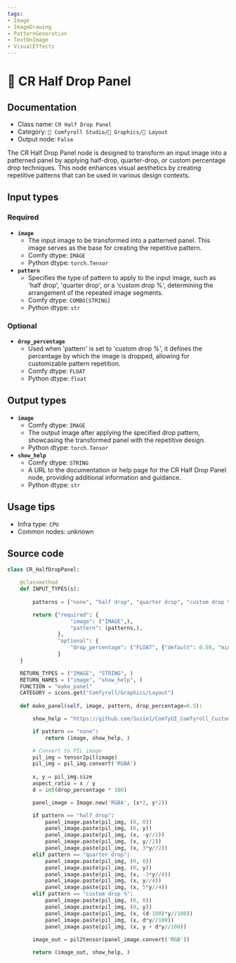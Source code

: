 ```yaml
---
tags:
- Image
- ImageDrawing
- PatternGeneration
- TextOnImage
- VisualEffects
---
```


# 🌁 CR Half Drop Panel
## Documentation
- Class name: `CR Half Drop Panel`
- Category: `🧩 Comfyroll Studio/👾 Graphics/🌁 Layout`
- Output node: `False`

The CR Half Drop Panel node is designed to transform an input image into a patterned panel by applying half-drop, quarter-drop, or custom percentage drop techniques. This node enhances visual aesthetics by creating repetitive patterns that can be used in various design contexts.
## Input types
### Required
- **`image`**
    - The input image to be transformed into a patterned panel. This image serves as the base for creating the repetitive pattern.
    - Comfy dtype: `IMAGE`
    - Python dtype: `torch.Tensor`
- **`pattern`**
    - Specifies the type of pattern to apply to the input image, such as 'half drop', 'quarter drop', or a 'custom drop %', determining the arrangement of the repeated image segments.
    - Comfy dtype: `COMBO[STRING]`
    - Python dtype: `str`
### Optional
- **`drop_percentage`**
    - Used when 'pattern' is set to 'custom drop %', it defines the percentage by which the image is dropped, allowing for customizable pattern repetition.
    - Comfy dtype: `FLOAT`
    - Python dtype: `float`
## Output types
- **`image`**
    - Comfy dtype: `IMAGE`
    - The output image after applying the specified drop pattern, showcasing the transformed panel with the repetitive design.
    - Python dtype: `torch.Tensor`
- **`show_help`**
    - Comfy dtype: `STRING`
    - A URL to the documentation or help page for the CR Half Drop Panel node, providing additional information and guidance.
    - Python dtype: `str`
## Usage tips
- Infra type: `CPU`
- Common nodes: unknown


## Source code
```python
class CR_HalfDropPanel:

    @classmethod
    def INPUT_TYPES(s):
    
        patterns = ["none", "half drop", "quarter drop", "custom drop %"]

        return {"required": {
                    "image": ("IMAGE",),
                    "pattern": (patterns,),
                },
                "optional": {
                    "drop_percentage": ("FLOAT", {"default": 0.50, "min": 0.00, "max": 1.00, "step": 0.01}),              
                }
    }

    RETURN_TYPES = ("IMAGE", "STRING", )
    RETURN_NAMES = ("image", "show_help", )
    FUNCTION = "make_panel"
    CATEGORY = icons.get("Comfyroll/Graphics/Layout")
    
    def make_panel(self, image, pattern, drop_percentage=0.5):

        show_help = "https://github.com/Suzie1/ComfyUI_Comfyroll_CustomNodes/wiki/Layout-Nodes#cr-half-drop-panel"

        if pattern == "none":
            return (image, show_help, )

        # Convert to PIL image
        pil_img = tensor2pil(image) 
        pil_img = pil_img.convert('RGBA')
        
        x, y = pil_img.size
        aspect_ratio = x / y
        d = int(drop_percentage * 100)

        panel_image = Image.new('RGBA', (x*2, y*2))

        if pattern == "half drop":
            panel_image.paste(pil_img, (0, 0))
            panel_image.paste(pil_img, (0, y))
            panel_image.paste(pil_img, (x, -y//2))
            panel_image.paste(pil_img, (x, y//2))
            panel_image.paste(pil_img, (x, 3*y//2))   
        elif pattern == "quarter drop":    
            panel_image.paste(pil_img, (0, 0))
            panel_image.paste(pil_img, (0, y))
            panel_image.paste(pil_img, (x, -3*y//4))
            panel_image.paste(pil_img, (x, y//4))
            panel_image.paste(pil_img, (x, 5*y//4))        
        elif pattern == "custom drop %":     
            panel_image.paste(pil_img, (0, 0))
            panel_image.paste(pil_img, (0, y))
            panel_image.paste(pil_img, (x, (d-100)*y//100))
            panel_image.paste(pil_img, (x, d*y//100))
            panel_image.paste(pil_img, (x, y + d*y//100))   
             
        image_out = pil2tensor(panel_image.convert('RGB'))

        return (image_out, show_help, )   

```
